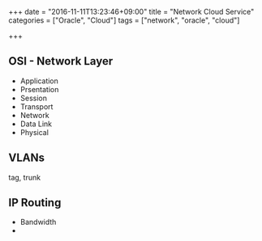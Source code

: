 +++
date = "2016-11-11T13:23:46+09:00"
title = "Network Cloud Service"
categories = ["Oracle", "Cloud"]
tags = ["network", "oracle", "cloud"]

+++

## OSI - Network Layer
- Application
- Prsentation
- Session
- Transport
- Network
- Data Link
- Physical

## VLANs
tag, trunk

## IP Routing
- Bandwidth
-
